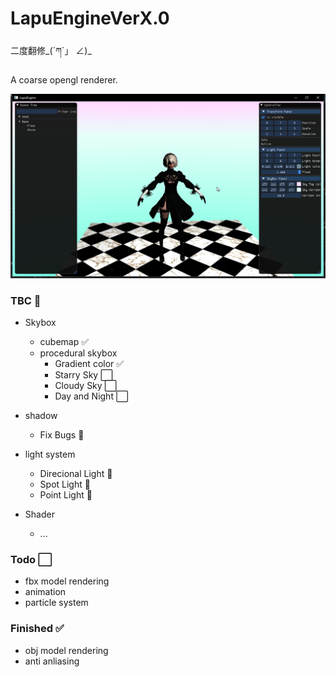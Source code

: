 # LapuEngineVerX.0

二度翻修_(´ཀ`」 ∠)_

A coarse opengl renderer.

![](https://github.com/llapuras/LapuEngineVerX.0/blob/master/display/1.png)

### TBC 🚧
 
- Skybox
    - cubemap ✅
    - procedural skybox
        - Gradient color ✅
        - Starry Sky ⬜
        - Cloudy Sky ⬜
        - Day and Night ⬜

- shadow
    - Fix Bugs 🚧

- light system 
    - Direcional Light 🚧
    - Spot Light 🚧
    - Point Light 🚧

- Shader
    - ...



### Todo ⬜

- fbx model rendering
- animation
- particle system


### Finished ✅

- obj model rendering
- anti anliasing
